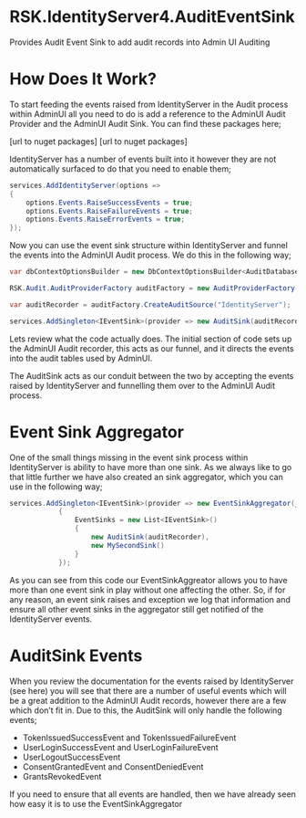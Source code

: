 # RSK.IdentityServer4.AuditEventSink
Provides Audit Event Sink to add audit records into Admin UI Auditing

# How Does It Work?
To start feeding the events raised from IdentityServer in the Audit process within AdminUI all you need to do is add a reference to the AdminUI Audit Provider and the AdminUI Audit Sink.  You can find these packages here;

[url to nuget packages]
[url to nuget packages]

IdentityServer has a number of events built into it however they are not automatically surfaced to do that you need to enable them;
```csharp
services.AddIdentityServer(options =>
{
    options.Events.RaiseSuccessEvents = true;
    options.Events.RaiseFailureEvents = true;
    options.Events.RaiseErrorEvents = true;
});
```
Now you can use the event sink structure within IdentityServer and funnel the events into the AdminUI Audit process.  We do this in the following way;
```csharp
var dbContextOptionsBuilder = new DbContextOptionsBuilder<AuditDatabaseContext>();

RSK.Audit.AuditProviderFactory auditFactory = new AuditProviderFactory(dbContextOptionsBuilder.UseSqlServer(connectionString).Options);

var auditRecorder = auditFactory.CreateAuditSource("IdentityServer");

services.AddSingleton<IEventSink>(provider => new AuditSink(auditRecorder));
```
Lets review what the code actually does.  The initial section of code sets up the AdminUI Audit recorder, this acts as our funnel, and it directs the events into the audit tables used by AdminUI.

The AuditSink acts as our conduit between the two by accepting the events raised by IdentityServer and funnelling them over to the AdminUI Audit process.

# Event Sink Aggregator

One of the small things missing in the event sink process within IdentityServer is ability to have more than one sink.  As we always like to go that little further we have also created an sink aggregator, which you can use in the following way;
```csharp
services.AddSingleton<IEventSink>(provider => new EventSinkAggregator(_loggerFactory.CreateLogger("EventSinkAggregator"))
            {
                EventSinks = new List<IEventSink>()
                {
                    new AuditSink(auditRecorder),
                    new MySecondSink()
                }
            });
```
As you can see from this code our EventSinkAggreator allows you to have more than one event sink in play without one affecting the other.  So, if for any reason, an event sink raises and exception we log that information and ensure all other event sinks in the aggregator still get notified of the IdentityServer events.

# AuditSink Events

When you review the documentation for the events raised by IdentityServer (see here) you will see that there are a number of useful events which will be a great addition to the AdminUI Audit records, however there are a few which don’t fit in.  Due to this, the AuditSink will only handle the following events;

* TokenIssuedSuccessEvent and TokenIssuedFailureEvent
* UserLoginSuccessEvent and UserLoginFailureEvent
* UserLogoutSuccessEvent
* ConsentGrantedEvent and ConsentDeniedEvent
* GrantsRevokedEvent

If you need to ensure that all events are handled, then we have already seen how easy it is to use the EventSinkAggregator
